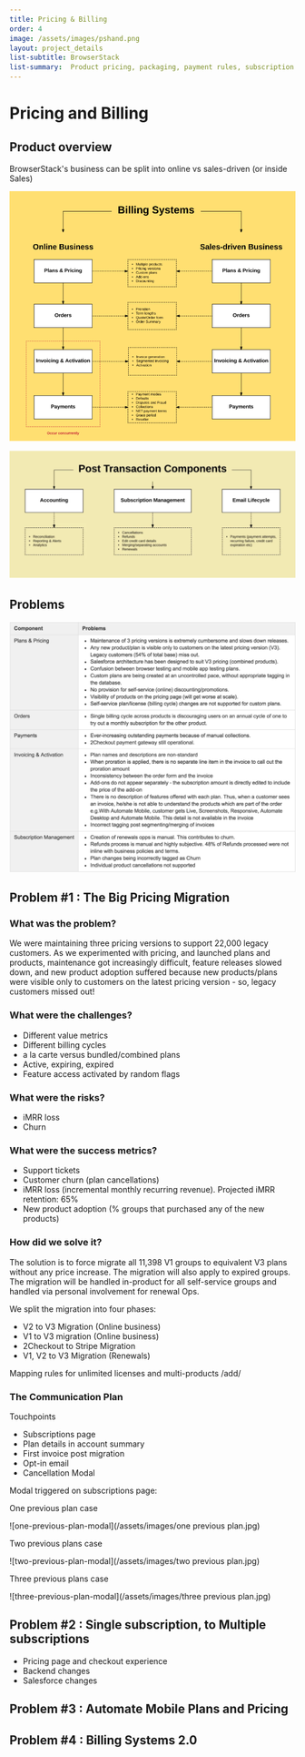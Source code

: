 ```yaml
---
title: Pricing & Billing
order: 4
image: /assets/images/pshand.png
layout: project_details
list-subtitle: BrowserStack
list-summary:  Product pricing, packaging, payment rules, subscription management and reporting.
---
```


# Pricing and Billing

## Product overview
BrowserStack's business can be split into online vs sales-driven (or inside Sales)


![pricing-billing-overview](/assets/images/billing-overview.png)

![pricing-billing-overview-2](/assets/images/billing-overview-2.png)

## Problems

![pricing-billing-problems](/assets/images/pricing-billing-problems.png)

## Problem #1    :   The Big Pricing Migration

### What was the problem?
We were maintaining three pricing versions to support 22,000 legacy customers. As we experimented with pricing, and launched plans and products, maintenance got increasingly difficult, feature releases slowed down, and new product adoption suffered because new products/plans were visible only to customers on the latest pricing version - so, legacy customers missed out!

### What were the challenges?
- Different value metrics
- Different billing cycles
- a la carte versus bundled/combined plans
- Active, expiring, expired
- Feature access activated by random flags

### What were the risks?
- iMRR loss
- Churn

### What were the success metrics?

- Support tickets
- Customer churn (plan cancellations)
- iMRR loss (incremental monthly recurring revenue). Projected iMRR retention: 65%
- New product adoption (% groups that purchased any of the new products)


### How did we solve it?

The solution is to force migrate all 11,398 V1 groups to equivalent V3 plans without any price increase. The migration will also apply to expired groups. The migration will be handled in-product for all self-service groups and handled via personal involvement for renewal Ops.

We split the migration into four phases:
- V2 to V3 Migration (Online business)
- V1 to V3 migration (Online business)
- 2Checkout to Stripe Migration
- V1, V2 to V3 Migration (Renewals)

Mapping rules for unlimited licenses and multi-products
/add/

### The Communication Plan

Touchpoints
- Subscriptions page
- Plan details in account summary
- First invoice post migration
- Opt-in email
- Cancellation Modal

Modal triggered on subscriptions page:

One previous plan case

![one-previous-plan-modal](/assets/images/one previous plan.jpg)

Two previous plans case

![two-previous-plan-modal](/assets/images/two previous plan.jpg)

Three previous plans case

![three-previous-plan-modal](/assets/images/three previous plan.jpg)


## Problem #2    :   Single subscription, to Multiple subscriptions

- Pricing page and checkout experience
- Backend changes
- Salesforce changes


## Problem #3    :   Automate Mobile Plans and Pricing


## Problem #4    :   Billing Systems 2.0
